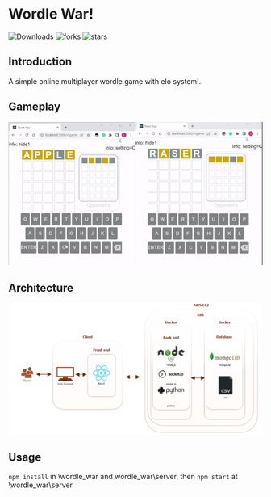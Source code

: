 # Wordle War!

![Downloads](https://img.shields.io/github/issues/DoubleSpicy/wordle_war-)
![forks](https://img.shields.io/github/forks/DoubleSpicy/wordle_war-)
![stars](https://img.shields.io/github/stars/DoubleSpicy/wordle_war-)

## Introduction
A simple online multiplayer wordle game with elo system!.

## Gameplay
![Screenshot](https://github.com/DoubleSpicy/wordle_war-/blob/main/documentations/gameplay.gif?raw=true)

## Architecture
![Architecture](https://github.com/DoubleSpicy/wordle_war-/blob/main/documentations/frameworks_used.png?raw=true)

## Usage
```npm install``` in \wordle_war and wordle_war\server, then ```npm start``` at \wordle_war\server.

